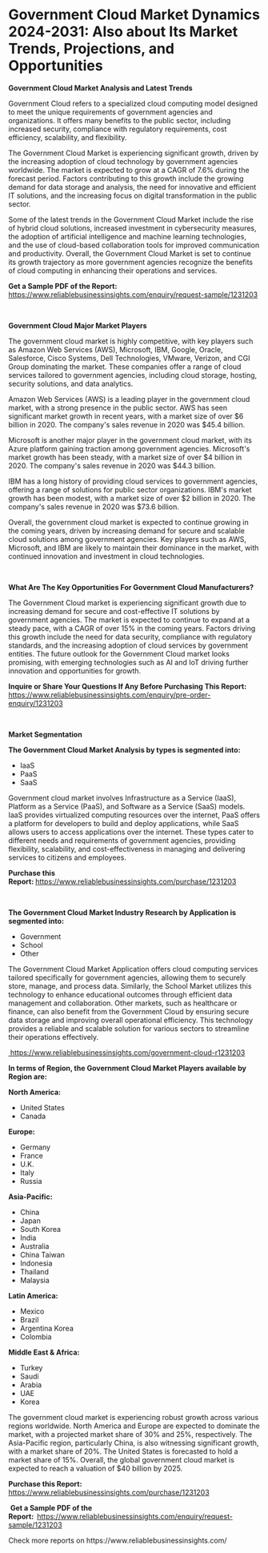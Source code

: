 <p><h1>Government Cloud Market Dynamics 2024-2031: Also about Its Market Trends, Projections, and Opportunities</h1></p><p><strong>Government Cloud Market Analysis and Latest Trends</strong></p>
<p><p>Government Cloud refers to a specialized cloud computing model designed to meet the unique requirements of government agencies and organizations. It offers many benefits to the public sector, including increased security, compliance with regulatory requirements, cost efficiency, scalability, and flexibility.</p><p>The Government Cloud Market is experiencing significant growth, driven by the increasing adoption of cloud technology by government agencies worldwide. The market is expected to grow at a CAGR of 7.6% during the forecast period. Factors contributing to this growth include the growing demand for data storage and analysis, the need for innovative and efficient IT solutions, and the increasing focus on digital transformation in the public sector.</p><p>Some of the latest trends in the Government Cloud Market include the rise of hybrid cloud solutions, increased investment in cybersecurity measures, the adoption of artificial intelligence and machine learning technologies, and the use of cloud-based collaboration tools for improved communication and productivity. Overall, the Government Cloud Market is set to continue its growth trajectory as more government agencies recognize the benefits of cloud computing in enhancing their operations and services.</p></p>
<p><strong>Get a Sample PDF of the Report:&nbsp;</strong> <a href="https://www.reliablebusinessinsights.com/enquiry/request-sample/1231203">https://www.reliablebusinessinsights.com/enquiry/request-sample/1231203</a></p>
<p>&nbsp;</p>
<p><strong>Government Cloud Major Market Players</strong></p>
<p><p>The government cloud market is highly competitive, with key players such as Amazon Web Services (AWS), Microsoft, IBM, Google, Oracle, Salesforce, Cisco Systems, Dell Technologies, VMware, Verizon, and CGI Group dominating the market. These companies offer a range of cloud services tailored to government agencies, including cloud storage, hosting, security solutions, and data analytics.</p><p>Amazon Web Services (AWS) is a leading player in the government cloud market, with a strong presence in the public sector. AWS has seen significant market growth in recent years, with a market size of over $6 billion in 2020. The company's sales revenue in 2020 was $45.4 billion.</p><p>Microsoft is another major player in the government cloud market, with its Azure platform gaining traction among government agencies. Microsoft's market growth has been steady, with a market size of over $4 billion in 2020. The company's sales revenue in 2020 was $44.3 billion.</p><p>IBM has a long history of providing cloud services to government agencies, offering a range of solutions for public sector organizations. IBM's market growth has been modest, with a market size of over $2 billion in 2020. The company's sales revenue in 2020 was $73.6 billion.</p><p>Overall, the government cloud market is expected to continue growing in the coming years, driven by increasing demand for secure and scalable cloud solutions among government agencies. Key players such as AWS, Microsoft, and IBM are likely to maintain their dominance in the market, with continued innovation and investment in cloud technologies.</p></p>
<p>&nbsp;</p>
<p><strong>What Are The Key Opportunities For Government Cloud Manufacturers?</strong></p>
<p><p>The Government Cloud market is experiencing significant growth due to increasing demand for secure and cost-effective IT solutions by government agencies. The market is expected to continue to expand at a steady pace, with a CAGR of over 15% in the coming years. Factors driving this growth include the need for data security, compliance with regulatory standards, and the increasing adoption of cloud services by government entities. The future outlook for the Government Cloud market looks promising, with emerging technologies such as AI and IoT driving further innovation and opportunities for growth.</p></p>
<p><strong>Inquire or Share Your Questions If Any Before Purchasing This Report:</strong> <a href="https://www.reliablebusinessinsights.com/enquiry/pre-order-enquiry/1231203">https://www.reliablebusinessinsights.com/enquiry/pre-order-enquiry/1231203</a></p>
<p>&nbsp;</p>
<p><strong>Market Segmentation</strong></p>
<p><strong>The Government Cloud Market Analysis by types is segmented into:</strong></p>
<p><ul><li>IaaS</li><li>PaaS</li><li>SaaS</li></ul></p>
<p><p>Government cloud market involves Infrastructure as a Service (IaaS), Platform as a Service (PaaS), and Software as a Service (SaaS) models. IaaS provides virtualized computing resources over the internet, PaaS offers a platform for developers to build and deploy applications, while SaaS allows users to access applications over the internet. These types cater to different needs and requirements of government agencies, providing flexibility, scalability, and cost-effectiveness in managing and delivering services to citizens and employees.</p></p>
<p><strong>Purchase this Report:&nbsp;</strong><a href="https://www.reliablebusinessinsights.com/purchase/1231203">https://www.reliablebusinessinsights.com/purchase/1231203</a></p>
<p>&nbsp;</p>
<p><strong>The Government Cloud Market Industry Research by Application is segmented into:</strong></p>
<p><ul><li>Government</li><li>School</li><li>Other</li></ul></p>
<p><p>The Government Cloud Market Application offers cloud computing services tailored specifically for government agencies, allowing them to securely store, manage, and process data. Similarly, the School Market utilizes this technology to enhance educational outcomes through efficient data management and collaboration. Other markets, such as healthcare or finance, can also benefit from the Government Cloud by ensuring secure data storage and improving overall operational efficiency. This technology provides a reliable and scalable solution for various sectors to streamline their operations effectively.</p></p>
<p><a href="https://www.reliablebusinessinsights.com/government-cloud-r1231203">&nbsp;https://www.reliablebusinessinsights.com/government-cloud-r1231203</a></p>
<p><strong>In terms of Region, the Government Cloud Market Players available by Region are:</strong></p>
<p>
    <p> <strong> North America: </strong>
        <ul>
            <li>United States</li>
            <li>Canada</li>
        </ul>
        </p> 
    <p> <strong> Europe: </strong>
        <ul>
            <li>Germany</li>
            <li>France</li>
            <li>U.K.</li>
            <li>Italy</li>
            <li>Russia</li>
        </ul>
        </p> 
    <p> <strong> Asia-Pacific: </strong>
        <ul>
            <li>China</li>
            <li>Japan</li>
            <li>South Korea</li>
            <li>India</li>
            <li>Australia</li>
            <li>China Taiwan</li>
            <li>Indonesia</li>
            <li>Thailand</li>
            <li>Malaysia</li>
        </ul>
        </p> 
    <p> <strong> Latin America: </strong>
        <ul>
            <li>Mexico</li>
            <li>Brazil</li>
            <li>Argentina Korea</li>
            <li>Colombia</li>
        </ul>
        </p> 
    <p> <strong> Middle East & Africa: </strong>
        <ul>
            <li>Turkey</li>
            <li>Saudi</li>
            <li>Arabia</li>
            <li>UAE</li>
            <li>Korea</li>
        </ul>
    </p>
    </p>
<p><p>The government cloud market is experiencing robust growth across various regions worldwide. North America and Europe are expected to dominate the market, with a projected market share of 30% and 25%, respectively. The Asia-Pacific region, particularly China, is also witnessing significant growth, with a market share of 20%. The United States is forecasted to hold a market share of 15%. Overall, the global government cloud market is expected to reach a valuation of $40 billion by 2025.</p></p>
<p><strong>Purchase this Report: </strong><a href="https://www.reliablebusinessinsights.com/purchase/1231203">https://www.reliablebusinessinsights.com/purchase/1231203</a></p>
<p>&nbsp;<strong>Get a Sample PDF of the Report:&nbsp;&nbsp;</strong><a href="https://www.reliablebusinessinsights.com/enquiry/request-sample/1231203">https://www.reliablebusinessinsights.com/enquiry/request-sample/1231203</a></p>
<p><strong></strong></p>
<p>Check more reports on https://www.reliablebusinessinsights.com/</p>